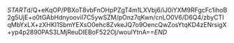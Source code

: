 $START$d/Q+eKqOP/PBXoT8vbFnOHpPZgT4m1LXVbj6/iJ0iYXM9RFgcFc1ihoB2g5UjE+o0tGAbHdnyooviI7C5ywSZM/pOnz7qKwn/cnLO0V6/D6Q4/zbyCTIqMbYxLX+zXHKI1SbmYEXsO0ehc8ZvkeJQ7o9OencQwZosYtqKD4zENrsigX+yp4p2890PAS3LMjReuDIEBoF522Oj/wouIYtnA==$END$